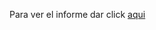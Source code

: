 Para ver el informe dar click [aqui](https://lookerstudio.google.com/reporting/460f47b1-436e-466b-99ad-ac1b754f7f53/page/Gzc8D) 
